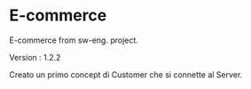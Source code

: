 # E-commerce
 E-commerce from sw-eng. project.

Version : 1.2.2

Creato un primo concept di Customer che si connette al Server.